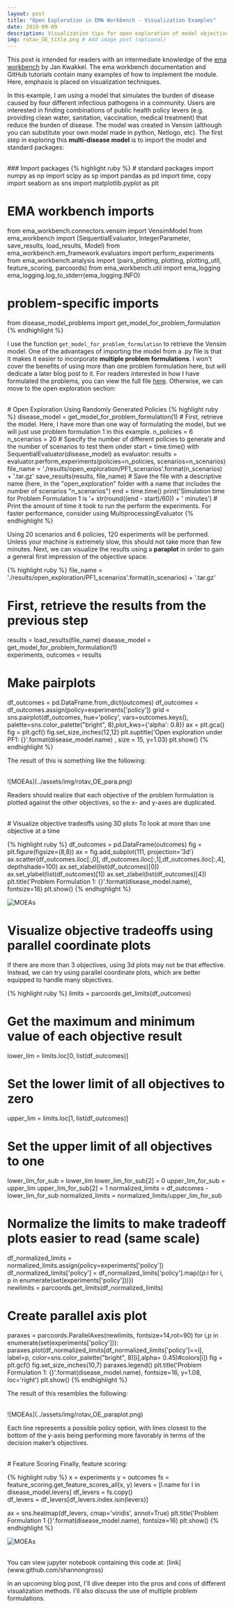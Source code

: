 ```yaml
---
layout: post
title: "Open Exploration in EMA Workbench - Visualization Examples"
date: 2019-09-09
description: Visualization tips for open exploration of model objectives using EMA workbench # Add post description (optional)
img: rotav_OE_title.png # Add image post (optional)
---
```

This post is intended for readers with an intermediate knowledge of the [ema workbench](https://github.com/quaquel/EMAworkbench) by Jan Kwakkel. The ema workbench documentation and GitHub tutorials contain many examples of how to implement the module. Here, emphasis is placed on visualization techniques.

In this example, I am using a model that simulates the burden of disease caused by four different infectious pathogens in a community. Users are interested in finding combinations of public health policy levers (e.g. providing clean water, sanitation, vaccination, medical treatment) that reduce the burden of disease. The model was created in Vensim (although you can substitute your own model made in python, Netlogo, etc). The first step in exploring this **multi-disease model** is to import the model and standard packages:

<br>
### Import packages
{% highlight ruby %}
# standard packages
import numpy as np
import scipy as sp
import pandas as pd
import time, copy
import seaborn as sns
import matplotlib.pyplot as plt

# EMA workbench imports
from ema_workbench.connectors.vensim import VensimModel
from ema_workbench import (SequentialEvaluator, IntegerParameter,
  save_results, load_results, Model)
from ema_workbench.em_framework.evaluators import perform_experiments
from ema_workbench.analysis import (pairs_plotting, plotting, plotting_util, feature_scoring, parcoords)
from ema_workbench.util import ema_logging
ema_logging.log_to_stderr(ema_logging.INFO)

# problem-specific imports
from disease_model_problems import get_model_for_problem_formulation
{% endhighlight %}

I use the function `get_model_for_problem_formulation` to retrieve the Vensim model. One of the advantages of importing the model from a .py file is that it makes it easier to incorporate **multiple problem formulations**. I won't cover the benefits of using more than one problem formulation here, but will dedicate a later blog post to it. For readers interested in how I have formulated the problems, you can view the full file [here](www.shannonmgross.com). Otherwise, we can move to the open exploration section:

<br>
# Open Exploration Using Randomly Generated Policies
{% highlight ruby %}
disease_model = get_model_for_problem_formulation(1)
# First, retrieve the model. Here, I have more than one way of formulating the model, but we will just use problem formulation 1 in this example.
n_policies = 6
n_scenarios = 20
# Specify the number of different policies to generate and the number of scenarios to test them under
start = time.time()
with SequentialEvaluator(disease_model) as evaluator:
  results = evaluator.perform_experiments(policies=n_policies, scenarios=n_scenarios)
  file_name = './results/open_exploration/PF1_scenarios'.format(n_scenarios) + '.tar.gz'
  save_results(results, file_name)
# Save the file with a descriptive name (here, in the "open_exploration" folder with a name that includes the number of scenarios "n_scenarios")
end = time.time()
print('Simulation time for Problem Formulation 1 is '+ str(round((end - start)/60)) + ' minutes')
# Print the amount of time it took to run the perform the experiments. For faster performance, consider using MultiprocessingEvaluator
{% endhighlight %}

Using 20 scenarios and 6 policies, 120 experiments will be performed. Unless your machine is extremely slow, this should not take more than few minutes. Next, we can visualize the results using a **paraplot** in order to gain a general first impression of the objective space.

{% highlight ruby %}
file_name = './results/open_exploration/PF1_scenarios'.format(n_scenarios) + '.tar.gz'
# First, retrieve the results from the previous step
results = load_results(file_name)
disease_model = get_model_for_problem_formulation(1)    
experiments, outcomes = results

# Make pairplots
df_outcomes = pd.DataFrame.from_dict(outcomes)
df_outcomes = df_outcomes.assign(policy=experiments['policy'])
grid = sns.pairplot(df_outcomes, hue='policy', vars=outcomes.keys(),
                        palette=sns.color_palette("bright", 8),plot_kws={'alpha': 0.8})
ax = plt.gca()
fig = plt.gcf()
fig.set_size_inches(12,12)
plt.suptitle('Open exploration under PF1: {}'.format(disease_model.name) , size = 15, y=1.03)
plt.show()
{% endhighlight %}

The result of this is something like the following:

<br>
![MOEAs](../assets/img/rotav_OE_para.png)

Readers should realize that each objective of the problem formulation is plotted against the other objectives, so the x- and y-axes are duplicated.

<br>
# Visualize objective tradeoffs using 3D plots
To look at more than one objective at a time

{% highlight ruby %}
df_outcomes = pd.DataFrame(outcomes)
fig = plt.figure(figsize=(8,8))
ax = fig.add_subplot(111, projection='3d')
ax.scatter(df_outcomes.iloc[:,0], df_outcomes.iloc[:,1],df_outcomes.iloc[:,4], depthshade=100)
ax.set_xlabel(list(df_outcomes)[0])
ax.set_ylabel(list(df_outcomes)[1])
ax.set_zlabel(list(df_outcomes)[4])
plt.title('Problem Formulation 1: {}'.format(disease_model.name), fontsize=16)
plt.show()
{% endhighlight %}

![MOEAs](../assets/img/rotav_OE_3d.png)
<br>

# Visualize objective tradeoffs using parallel coordinate plots
If there are more than 3 objectives, using 3d plots may not be that effective. Instead, we can try using parallel coordinate plots, which are better equipped to handle many objectives.

{% highlight ruby %}
limits = parcoords.get_limits(df_outcomes)
# Get the maximum and minimum value of each objective result
lower_lim = limits.loc[0, list(df_outcomes)]
# Set the lower limit of all objectives to zero
upper_lim = limits.loc[1, list(df_outcomes)]
# Set the upper limit of all objectives to one

lower_lim_for_sub = lower_lim
lower_lim_for_sub[2] = 0
upper_lim_for_sub = upper_lim
upper_lim_for_sub[2] = 1
normalized_limits = df_outcomes - lower_lim_for_sub
normalized_limits = normalized_limits/upper_lim_for_sub
# Normalize the limits to make tradeoff plots easier to read (same scale)

df_normalized_limits = normalized_limits.assign(policy=experiments['policy'])
df_normalized_limits['policy'] = df_normalized_limits['policy'].map({p:i for i, p in enumerate(set(experiments['policy']))})  
newlimits = parcoords.get_limits(df_normalized_limits)

# Create parallel axis plot
paraxes = parcoords.ParallelAxes(newlimits, fontsize=14,rot=90)
for i,p in enumerate(set(experiments['policy'])):
   paraxes.plot(df_normalized_limits[df_normalized_limits['policy']==i],
                  label=p, color=sns.color_palette("bright", 8)[i],alpha= 0.45)#colors[i])
fig = plt.gcf()
fig.set_size_inches(10,7)
paraxes.legend()
plt.title('Problem Formulation 1: {}'.format(disease_model.name), fontsize=16, y=1.08, loc='right')
plt.show()
{% endhighlight %}

The result of this resembles the following:

<br>
![MOEAs](../assets/img/rotav_OE_paraplot.png)

Each line represents a possible policy option, with lines closest to the bottom of the y-axis being performing more favorably in terms of the decision maker’s objectives.

<br>
# Feature Scoring
Finally, feature scoring:

{% highlight ruby %}
x = experiments
y = outcomes
fs = feature_scoring.get_feature_scores_all(x, y)
levers = [l.name for l in disease_model.levers]
df_levers = fs.copy()         
df_levers = df_levers[df_levers.index.isin(levers)]

ax = sns.heatmap(df_levers, cmap='viridis', annot=True)
plt.title('Problem Formulation 1 {}'.format(disease_model.name), fontsize=16)
plt.show()
{% endhighlight %}

![MOEAs](../assets/img/rotav_OE_fs.png)

<br>
You can view jupyter notebook containing this code at: [link](www.github.com/shannongross)

In an upcoming blog post, I'll dive deeper into the pros and cons of different visualization methods. I'll also discuss the use of multiple problem formulations.
